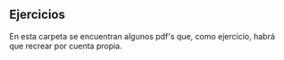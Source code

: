 ## Ejercicios

En esta carpeta se encuentran algunos pdf's que, como ejercicio, habrá que recrear por cuenta propia.
